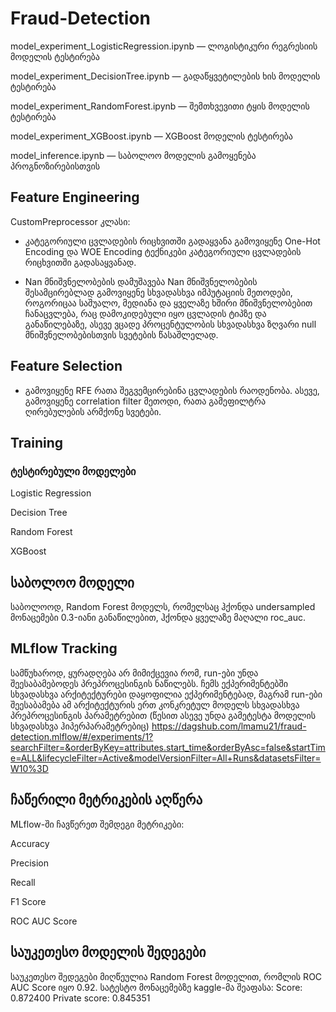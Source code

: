 # Fraud-Detection

model_experiment_LogisticRegression.ipynb — ლოგისტიკური რეგრესიის მოდელის ტესტირება

model_experiment_DecisionTree.ipynb — გადაწყვეტილების ხის მოდელის ტესტირება

model_experiment_RandomForest.ipynb — შემთხვევითი ტყის მოდელის ტესტირება

model_experiment_XGBoost.ipynb — XGBoost მოდელის ტესტირება

model_inference.ipynb — საბოლოო მოდელის გამოყენება პროგნოზირებისთვის

## Feature Engineering
CustomPreprocessor კლასი:

* კატეგორიული ცვლადების რიცხვითში გადაყვანა
გამოვიყენე One-Hot Encoding და WOE Encoding ტექნიკები კატეგორიული ცვლადების რიცხვითში გადასაყვანად.

* Nan მნიშვნელობების დამუშავება
Nan მნიშვნელობების შესამცირებლად გამოვიყენე სხვადასხვა იმპუტაციის მეთოდები, როგორიცაა საშუალო, მედიანა და ყველაზე ხშირი მნიშვნელობებით ჩანაცვლება, რაც დამოკიდებული იყო ცვლადის ტიპზე და განაწილებაზე, ასევე ვცადე პროცენტულობის სხვადასხვა ზღვარი null მნიშვნელობებისთვის სვეტების წასაშლელად.


## Feature Selection
* გამოვიყენე RFE რათა შეგვემცირებინა ცვლადების რაოდენობა. ასევე, გამოვიყენე correlation filter მეთოდი, რათა გამეფილტრა ღირებულების არმქონე სვეტები.

## Training
### ტესტირებული მოდელები
Logistic Regression

Decision Tree

Random Forest

XGBoost

## საბოლოო მოდელი
საბოლოოდ, Random Forest მოდელს, რომელსაც ჰქონდა undersampled მონაცემები 0.3-იანი განაწილებით, ჰქონდა ყველაზე მაღალი roc_auc. 

## MLflow Tracking
სამწუხაროდ, ყურადღება არ მიმიქცევია რომ, run-ები უნდა შეესაბამებოდეს პრეპროცესინგის ნაწილებს. 
ჩემს ექპერიმენტებში სხვადასხვა არქიტექტურები დაყოფილია ექპერიმენტებად, მაგრამ run-ები შეესაბამება ამ არქიტექტურის ერთ კონკრეტულ მოდელს
სხვადასხვა პრეპროცესინგის პარამეტრებით (წესით ასევე უნდა გამეტესტა მოდელის სხვადასხვა ჰიპერპარამეტრებიც)
https://dagshub.com/lmamu21/fraud-detection.mlflow/#/experiments/1?searchFilter=&orderByKey=attributes.start_time&orderByAsc=false&startTime=ALL&lifecycleFilter=Active&modelVersionFilter=All+Runs&datasetsFilter=W10%3D 


## ჩაწერილი მეტრიკების აღწერა
MLflow-ში ჩავწერეთ შემდეგი მეტრიკები:

Accuracy

Precision

Recall

F1 Score

ROC AUC Score

## საუკეთესო მოდელის შედეგები
საუკეთესო შედეგები მიღწეულია Random Forest მოდელით, რომლის ROC AUC Score იყო 0.92. სატესტო მონაცემებზე kaggle-მა შეაფასა: 
Score: 0.872400 Private score: 0.845351
